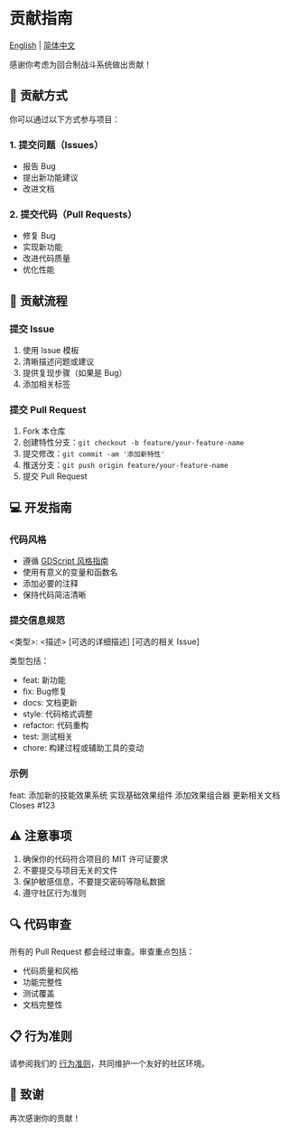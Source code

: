 # 贡献指南

[English](CONTRIBUTING.md) | [简体中文](CONTRIBUTING.cn.md)

感谢你考虑为回合制战斗系统做出贡献！

## 🌟 贡献方式

你可以通过以下方式参与项目：

### 1. 提交问题（Issues）

- 报告 Bug
- 提出新功能建议
- 改进文档

### 2. 提交代码（Pull Requests）

- 修复 Bug
- 实现新功能
- 改进代码质量
- 优化性能

## 📝 贡献流程

### 提交 Issue

1. 使用 Issue 模板
2. 清晰描述问题或建议
3. 提供复现步骤（如果是 Bug）
4. 添加相关标签

### 提交 Pull Request

1. Fork 本仓库
2. 创建特性分支：`git checkout -b feature/your-feature-name`
3. 提交修改：`git commit -am '添加新特性'`
4. 推送分支：`git push origin feature/your-feature-name`
5. 提交 Pull Request

## 💻 开发指南

### 代码风格

- 遵循 [GDScript 风格指南](https://docs.godotengine.org/en/stable/tutorials/scripting/gdscript/gdscript_styleguide.html)
- 使用有意义的变量和函数名
- 添加必要的注释
- 保持代码简洁清晰

### 提交信息规范

<类型>: <描述>
[可选的详细描述]
[可选的相关 Issue]

类型包括：

- feat: 新功能
- fix: Bug修复
- docs: 文档更新
- style: 代码格式调整
- refactor: 代码重构
- test: 测试相关
- chore: 构建过程或辅助工具的变动

### 示例

feat: 添加新的技能效果系统
实现基础效果组件
添加效果组合器
更新相关文档
Closes #123

## ⚠️ 注意事项

1. 确保你的代码符合项目的 MIT 许可证要求
2. 不要提交与项目无关的文件
3. 保护敏感信息，不要提交密码等隐私数据
4. 遵守社区行为准则

## 🔍 代码审查

所有的 Pull Request 都会经过审查。审查重点包括：

- 代码质量和风格
- 功能完整性
- 测试覆盖
- 文档完整性

## 📋 行为准则

请参阅我们的 [行为准则](CODE_OF_CONDUCT.cn.md)，共同维护一个友好的社区环境。

## 🙏 致谢

再次感谢你的贡献！
